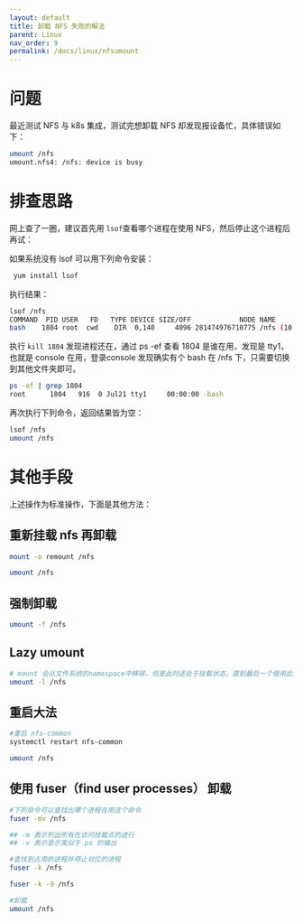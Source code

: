 ```yaml
---
layout: default
title: 卸载 NFS 失败的解法
parent: Linux
nav_order: 9
permalink: /docs/linux/nfsumount
---
```




# 问题

最近测试 NFS 与 k8s 集成，测试完想卸载 NFS 却发现报设备忙，具体错误如下：

```bash
umount /nfs
umount.nfs4: /nfs: device is busy
```



# 排查思路

网上查了一圈，建议首先用 `lsof`查看哪个进程在使用 NFS，然后停止这个进程后再试：

如果系统没有 lsof 可以用下列命令安装：

```bash
 yum install lsof
```

执行结果：

```bash
lsof /nfs
COMMAND  PID USER   FD   TYPE DEVICE SIZE/OFF            NODE NAME
bash    1804 root  cwd    DIR  0,140     4096 281474976710775 /nfs (10.10.50.2:/nfs)
```



执行 `kill 1804` 发现进程还在，通过 ps -ef 查看 1804 是谁在用，发现是 tty1，也就是 console 在用，登录console 发现确实有个 bash 在 /nfs 下，只需要切换到其他文件夹即可。

```bash
ps -ef | grep 1804
root      1804   916  0 Jul21 tty1     00:00:00 -bash
```

再次执行下列命令，返回结果皆为空：

```bash
lsof /nfs
umount /nfs
```



# 其他手段

上述操作为标准操作，下面是其他方法：

## 重新挂载 nfs 再卸载

```bash
mount -o remount /nfs

umount /nfs
```



## 强制卸载

```bash
umount -f /nfs
```



## Lazy umount

```bash
# mount 会从文件系统的namespace中移除，但是此时还处于挂载状态，直到最后一个使用此挂载点的进程退出，才会完成卸载。
umount -l /nfs
```



## 重启大法

```bash
#重启 nfs-common
systemctl restart nfs-common

umount /nfs
```



## 使用 fuser（find user processes） 卸载

```bash
#下列命令可以查找出哪个进程在用这个命令
fuser -mv /nfs

## -m 表示列出所有在访问挂载点的进行
## -v 表示显示类似于 ps 的输出

#查找到占用的进程并停止对应的进程
fuser -k /nfs

fuser -k -9 /nfs

#卸载
umount /nfs
```


